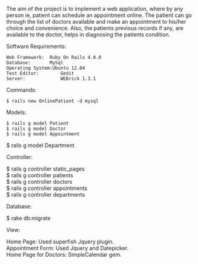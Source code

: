 The aim of the project is to implement a web application, where by any person ie, patient can
schedule an appointment online. The patient can go through the list of doctors available and
make an appointment to his/her choice and convenience. Also, the patients previous records if
any, are available to the doctor, helps in diagnosing the patients condition.                    
                                                                                                   
Software Requirements:                                                                           
                                                                                                   
	Web Framework: 	Ruby On Rails 4.0.0	                                                             
	Database: 	   	MySql	                                                                           
	Operating System:Ubuntu 12.04	                                                                    
	Text Editor:		Gedit	                                                                           
	Server: 		    WEBrick 1.3.1	                                                                   
	                                                                                                 
Commands:                                                                                        
	                                                                                                  
	$ rails new OnlinePatient -d mysql	                                                              

Models:
         
	$ rails g model Patient                                                               
	$ rails g model Doctor
	$ rails g model Appointment                                                     
  $ rails g model Department
                                      
Controller:

  $ rails g controller static_pages                        
  $ rails g controller patients                            
  $ rails g controller doctors                                       
  $ rails g controller appointments                                         
  $ rails g controller departments

Database:

  $ rake db:migrate                                                                               

View:                                                                                            
	                                                                                                 
   Home Page: Used superfish Jquery plugin.                                                      
   Appointment Form: Used Jquery and Datepicker.                                                 
   Home Page for Doctors: SimpleCalendar gem.                                                    
